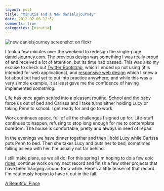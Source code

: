 ```yaml
---
layout: post
title: "Minutia and a New danielsjourney"
date: 2012-02-06 12:52
comments: true
categories: [minutia]
---
```


![new danielsjourney screenshot on flickr](http://farm8.staticflickr.com/7155/6831112415_028bd596ba_z.jpg)

I took a few minutes over the weekend to redesign the single-page [danielsjourney.com](http://danielsjourney.com). The [previous design](http://blog.danielsjourney.com/2011/01/22/new-danielsjourney/) was something I was really proud of and received a lot of attention, but its time had passed. This was also my excuse to check out [Twitter Bootstrap](http://twitter.github.com/bootstrap/), which I ended up not using (it is intended for web applications), and [responsive web design](http://www.alistapart.com/articles/responsive-web-design/) which I knew a lot about but had yet to put into practice anywhere; and while this was a very simple example, it at least gave me the confidence of having implemented *something*.

Life has once again settled into a pleasant routine. School and the baby force us out of bed and Carissa and I take turns either holding Lucy or taking Penn to school. I get ready for and go to work. 

Work continues apace, full of all the challenges I signed up for. Life-stuff continues to happen, refusing to stop long enough for me to contemplate boredom. The house is comfortable, pretty and always in need of repair. 

In the evenings we have dinner together and then I hold Lucy while Carissa puts Penn to bed. Then she takes Lucy and puts her to bed, sometimes falling asleep with her. I'm usually not far behind.

I still make plans, as we all do. For this spring I'm hoping to do a few epic [rides](http://danielsjourney.com/2011/10/23/century.html), continue work on my next record and finish a few other projects that have been hanging around for a while. Here's a little teaser of that record. I'm cautiously hoping to have it out in the fall.

<span id="audioplayer_1"><a href="http://blog.danielsjourney.com/files/2012/02/A-Beautiful-Place-sample.mp3">A Beautiful Place</a></span>

<script type="text/javascript">  
  window.onload = function() {  
    AudioPlayer.embed("audioplayer_1", {soundFile: "http://blog.danielsjourney.com/files/2012/02/A-Beautiful-Place-sample.mp3",  
        titles: "A Beautiful Place",  
        artists: "Daniel Miller"});
  };
</script>